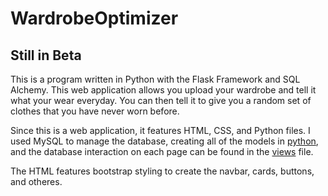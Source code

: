 # WardrobeOptimizer
## Still in Beta

This is a program written in Python with the Flask Framework and SQL Alchemy. This web application allows you upload your wardrobe and tell it what your wear everyday. You can then tell it to give you a random set of clothes that you have never worn before.

Since this is a web application, it features HTML, CSS, and Python files. I used MySQL to manage the database, creating all of the models in [python](https://github.com/JReese2018/Wardrobe-Optimizer/blob/main/WardrobeApp/website/models.py), and the database interaction on each page can be found in the [views](https://github.com/JReese2018/Wardrobe-Optimizer/blob/main/WardrobeApp/website/views.py) file.

The HTML features bootstrap styling to create the navbar, cards, buttons, and otheres.
